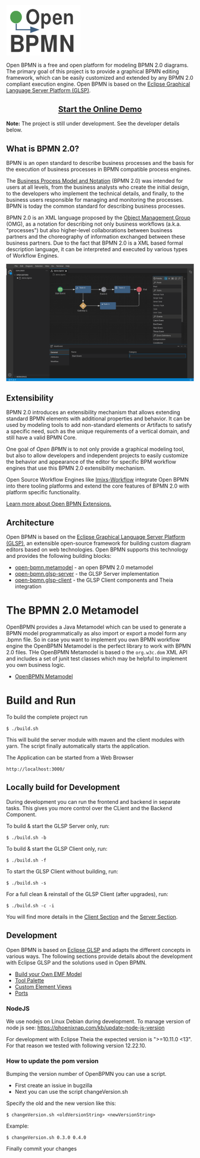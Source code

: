 <img width="200" src="./doc/images/logo-openbpmn.png" />

Open BPMN is a free and open platform for modeling BPMN 2.0 diagrams.  The primary goal of this project is to provide a graphical BPMN editing framework, which can be easily customized and extended by any BPMN 2.0 compliant execution engine. Open BPMN is based on the [Eclipse Graphical Language Server Platform (GLSP)](https://www.eclipse.org/glsp/).


 <h2 align="center"><a href="https://open-bpmn.imixs.org" target="_blank">Start the Online Demo<a></h2>


**Note:** The project is still under development. See the developer details below. 

## What is BPMN 2.0?

BPMN is an open standard to describe business processes and the basis for the execution of business processes in BPMN compatible process engines.   

The [Business Process Model and Notation](https://www.omg.org/spec/BPMN/) (BPMN 2.0) was intended for users at all levels, from the business analysts who create the initial design, to the developers who implement the technical details, and finally, to the business users responsible for managing and monitoring the processes. BPMN is today the common standard for describing business processes.

BPMN 2.0 is an XML language proposed by the [Object Management Group](https://www.omg.org/spec/BPMN/) (OMG), as a notation for describing not only business workflows (a.k.a. "processes") but also higher-level collaborations between business partners and the choreography of information exchanged between these business partners. Due to the fact that BPMN 2.0 is a XML based formal description language, it can be interpreted and executed by various types of Workflow Engines. 

<img src="./doc/images/imixs-bpmn-001.png" />

## Extensibility 

BPMN 2.0 introduces an extensibility mechanism that allows extending standard BPMN elements with additional properties and behavior. It can be used by modeling tools to add non-standard elements or Artifacts to satisfy a specific need, such as the unique requirements of a vertical domain, and still have a valid BPMN Core.

One goal of *Open BPMN* is to not only provide a graphical modeling tool, but also to allow developers and independent projects to easily customize the behavior and appearance of the editor for specific BPM workflow engines that use this BPMN 2.0 extensibility mechanism.

Open Source Workflow Engines like [Imixs-Workflow](https://www.imixs.org) integrate Open BPMN into there tooling platforms and extend the core features of BPMN 2.0 with platform specific functionality. 

[Learn more about Open BPMN Extensions.](./doc/BPMN_EXTENSIONS.md)

## Architecture

Open BPMN is based on the [Eclipse Graphical Language Server Platform (GLSP)](https://www.eclipse.org/glsp/), an extensible open-source framework for building custom diagram editors based on web technologies.
Open BPMN supports this technology and provides the following building blocks:

 - [open-bpmn.metamodel](./open-bpmn.metamodel/README.md) - an open BPMN 2.0 metamodel
 - [open-bpmn.glsp-server](./open-bpmn.glsp-server/README.md) - the GLSP Server implementation
 - [open-bpmn.glsp-client](./open-bpmn.glsp-client/README.md) - the GLSP Client components and Theia integration


# The BPMN 2.0 Metamodel

OpenBPMN provides a Java Metamodel which can be used to generate a BPMN model programmatically as also import or export a model form any .bpmn file. So in case you want to implement you own BPMN workflow engine the OpenBPMN Metamodel is the perfect library to work with BPMN 2.0 files. THe OpenBPMN Metamodel is based o the `org.w3c.dom` XML API and includes a set of junit test classes which may be helpful to implement you own business logic. 

 - [OpenBPMN Metamodel](./open-bpmn.metamodel/README.md)



# Build and Run

To build the complete project run 

	$ ./build.sh

This will build the server module with maven and the client modules with yarn. The script finally automatically starts the application.

The Application can be started from a Web Browser

	http://localhost:3000/

	

## Locally build for Development

During development you can run the frontend and backend in separate tasks. This gives you more control over the CLient and the Backend Component. 

To build & start the GLSP Server only, run:

	$ ./build.sh -b

To build & start the GLSP Client only, run:

	$ ./build.sh -f

To start the GLSP Client without building, run:

	$ ./build.sh -s
	
For a full clean & reinstall of the GLSP Client (after upgrades), run:

	$ ./build.sh -c -i

You will find more details in the [Client Section](./open-bpmn.glsp-client/README.md) and the [Server Section](./open-bpmn.glsp-server/README.md).

## Development

Open BPMN is based on [Eclipse GLSP](https://www.eclipse.org/glsp/) and adapts the different concepts in various ways. The following sections provide details about the development with Eclipse GLSP and the solutions used in Open BPMN.

 - [Build your Own EMF Model](./doc/BPMN_EMF.md)
 - [Tool Palette](./doc/TOOL_PALETTE.md)
 - [Custom Element Views](./doc/CUSTOM_VIEWS.md)
 - [Ports](./doc/PORTS.md)
 
 
 
### NodeJS

We use nodejs on Linux Debian during development. To manage version of node js see: https://phoenixnap.com/kb/update-node-js-version

For development with Eclipse Theia the expected version is ">=10.11.0 <13". For that reason we tested with following version 12.22.10.


### How to update the pom version

Bumping the version number of OpenBPMN you can use a script.

* First create an issiue in bugzilla
* Next you can use the script changeVersion.sh

Specify the old and the new version like this:

	$ changeVersion.sh <oldVersionString> <newVersionString>

Example:

	$ changeVersion.sh 0.3.0 0.4.0

Finally commit your changes
	
	 

	